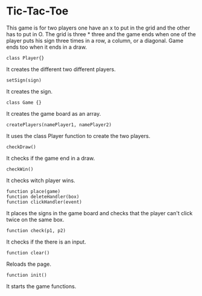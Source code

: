 # Tic-Tac-Toe

This game is for two players one have an x to put in the grid and the other has to put in O. The grid is three \* three and the game ends when one of the player puts his sign three times in a row, a column, or a diagonal. Game ends too when it ends in a draw.

```
class Player{}
```

It creates the different two different players.

```
setSign(sign)
```

It creates the sign.

```
class Game {}
```

It creates the game board as an array.

```
createPlayers(namePlayer1, namePlayer2)
```

It uses the class Player function to create the two players.

```
checkDraw()
```

It checks if the game end in a draw.

```
checkWin()
```

It checks witch player wins.

```
function place(game)
function deleteHandler(box)
function clickHandler(event)
```

It places the signs in the game board and checks that the player can't click twice on the same box.

```
function check(p1, p2)
```

It checks if the there is an input.

```
function clear()
```

Reloads the page.

```
function init()
```

It starts the game functions.
